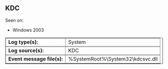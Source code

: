 ## KDC

Seen on:
* Windows 2003

<table border="1" class="docutils">
  <tbody>
    <tr>
      <td><b>Log type(s):</b></td>
      <td>System</td>
    </tr>
    <tr>
      <td><b>Log source(s):</b></td>
      <td>KDC</td>
    </tr>
    <tr>
      <td><b>Event message file(s):</b></td>
      <td>%SystemRoot%\System32\kdcsvc.dll</td>
    </tr>
  </tbody>
</table>

&nbsp;

